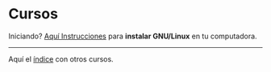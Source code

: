 Cursos
======================

Iniciando? [Aquí Instrucciones](Introduccion_GNU_Linux/Instalaciones_Drivers/README.md) para **instalar GNU/Linux** en tu computadora.

---

Aquí el [índice](Indice.md) con otros cursos.

